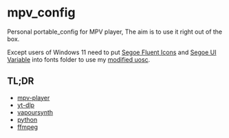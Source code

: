 # mpv_config

Personal portable_config for MPV player, The aim is to use it right out of the box.

Except users of Windows 11 need to put [Segoe Fluent Icons](https://aka.ms/SegoeFluentIcons) and [Segoe UI Variable](https://aka.ms/SegoeUIVariable) into fonts folder to use my [modified uosc](https://github.com/Natural-Harmonia-Gropius/uosc).

## TL;DR

- [mpv-player](https://github.com/shinchiro/mpv-winbuild-cmake/releases)
- [yt-dlp](https://github.com/yt-dlp/yt-dlp/releases)
- [vapoursynth](https://github.com/vapoursynth/vapoursynth/releases)
- [python](https://www.python.org/downloads)
- [ffmpeg](https://www.gyan.dev/ffmpeg/builds/#release-builds)
